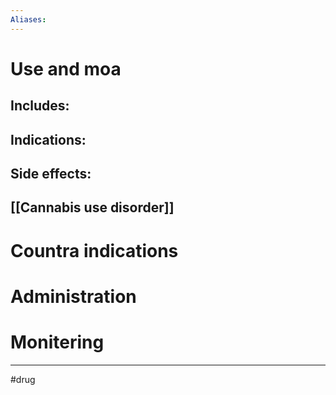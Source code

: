 ```yaml
---
Aliases:
---
```

# Use and moa
## Includes:
## Indications:
## Side effects:
## [[Cannabis use disorder]] 
# Countra indications
# Administration 
# Monitering 

---
#drug 